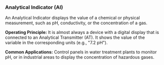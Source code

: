 ### Analytical Indicator (AI)
An Analytical Indicator displays the value of a chemical or physical measurement, such as pH, conductivity, or the concentration of a gas.

**Operating Principle:** It is almost always a device with a digital display that is connected to an Analytical Transmitter (AT). It shows the value of the variable in the corresponding units (e.g., "7.2 pH").

**Common Applications:** Control panels in water treatment plants to monitor pH, or in industrial areas to display the concentration of hazardous gases.
